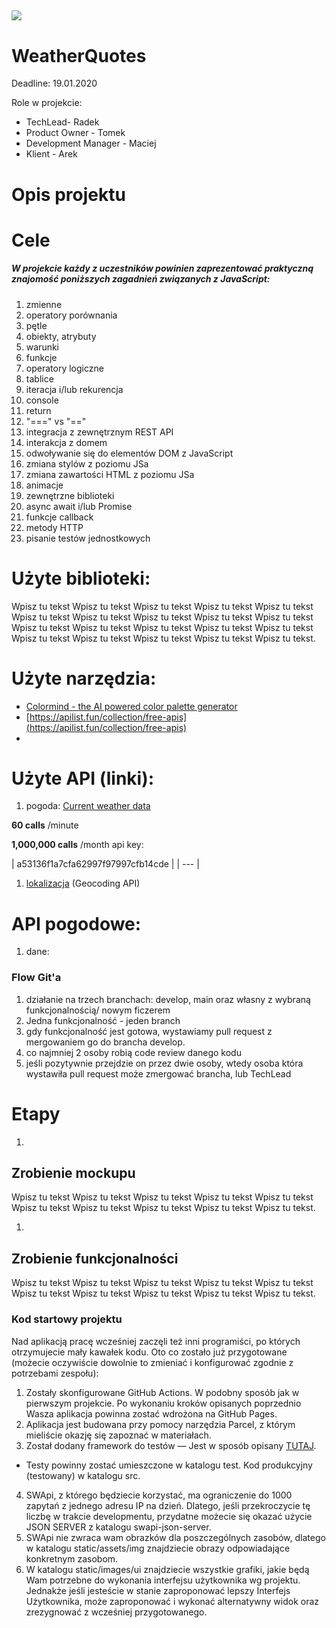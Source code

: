 ## ![](RackMultipart20210115-4-zrtfkx_html_5142fe91682defd7.png)

# **WeatherQuotes**

Deadline: 19.01.2020

Role w projekcie:

- TechLead- Radek
- Product Owner - Tomek
- Development Manager - Maciej
- Klient - Arek

# Opis projektu

# Cele

##### W projekcie każdy z uczestników powinien zaprezentować praktyczną znajomość poniższych zagadnień związanych z JavaScript:

1. zmienne
2. operatory porównania
3. pętle
4. obiekty, atrybuty
5. warunki
6. funkcje
7. operatory logiczne
8. tablice
9. iteracja i/lub rekurencja
10. console
11. return
12. &quot;===&quot; vs &quot;==&quot;
13. integracja z zewnętrznym REST API
14. interakcja z domem
15. odwoływanie się do elementów DOM z JavaScript
16. zmiana stylów z poziomu JSa
17. zmiana zawartości HTML z poziomu JSa
18. animacje
19. zewnętrzne biblioteki
20. async await i/lub Promise
21. funkcje callback
22. metody HTTP
23. pisanie testów jednostkowych

# Użyte biblioteki:

Wpisz tu tekst Wpisz tu tekst Wpisz tu tekst Wpisz tu tekst Wpisz tu tekst Wpisz tu tekst Wpisz tu tekst Wpisz tu tekst Wpisz tu tekst Wpisz tu tekst Wpisz tu tekst Wpisz tu tekst Wpisz tu tekst Wpisz tu tekst Wpisz tu tekst Wpisz tu tekst Wpisz tu tekst Wpisz tu tekst Wpisz tu tekst Wpisz tu tekst.

# Użyte narzędzia:

- [Colormind - the AI powered color palette generator](http://colormind.io/)
- [https://apilist.fun/collection/free-apis](https://apilist.fun/collection/free-apis)
-

# Użyte API (linki):

1. pogoda: [Current weather data](https://openweathermap.org/current)

**60 calls** /minute

**1,000,000 calls** /month
 api key:

| a53136f1a7cfa62997f97997cfb14cde
 |
| --- |

1. [lokalizacja](https://developers.google.com/maps/documentation/geocoding/overview) (Geocoding API)

# API pogodowe:

1. dane:

### **Flow Git&#39;a**

1. działanie na trzech branchach: develop, main oraz własny z wybraną funkcjonalnością/ nowym ficzerem
2. Jedna funkcjonalność - jeden branch
3. gdy funkcjonalność jest gotowa, wystawiamy pull request z mergowaniem go do brancha develop.
4. co najmniej 2 osoby robią code review danego kodu
5. jeśli pozytywnie przejdzie on przez dwie osoby, wtedy osoba która wystawiła pull request może zmergować brancha, lub TechLead

# Etapy

1.
## Zrobienie mockupu

Wpisz tu tekst Wpisz tu tekst Wpisz tu tekst Wpisz tu tekst Wpisz tu tekst Wpisz tu tekst Wpisz tu tekst Wpisz tu tekst Wpisz tu tekst Wpisz tu tekst.

1.
## Zrobienie funkcjonalności

Wpisz tu tekst Wpisz tu tekst Wpisz tu tekst Wpisz tu tekst Wpisz tu tekst Wpisz tu tekst Wpisz tu tekst Wpisz tu tekst Wpisz tu tekst Wpisz tu tekst.

### **Kod startowy projektu**

Nad aplikacją pracę wcześniej zaczęli też inni programiści, po których otrzymujecie mały kawałek kodu. Oto co zostało już przygotowane (możecie oczywiście dowolnie to zmieniać i konfigurować zgodnie z potrzebami zespołu):

1. Zostały skonfigurowane GitHub Actions. W podobny sposób jak w pierwszym projekcie. Po wykonaniu kroków opisanych poprzednio Wasza aplikacja powinna zostać wdrożona na GitHub Pages.
2. Aplikacja jest budowana przy pomocy narzędzia Parcel, z którym mieliście okazję się zapoznać w materiałach.
3. Został dodany framework do testów — Jest w sposób opisany [TUTAJ](https://ryankubik.com/blog/parcel-and-jest/).
  - Testy powinny zostać umieszczone w katalogu test. Kod produkcyjny (testowany) w katalogu src.
4. SWApi, z którego będziecie korzystać, ma ograniczenie do 1000 zapytań z jednego adresu IP na dzień. Dlatego, jeśli przekroczycie tę liczbę w trakcie developmentu, przydatne możecie się okazać użycie JSON SERVER z katalogu swapi-json-server.
5. SWApi nie zwraca wam obrazków dla poszczególnych zasobów, dlatego w katalogu static/assets/img znajdziecie obrazy odpowiadające konkretnym zasobom.
6. W katalogu static/images/ui znajdziecie wszystkie grafiki, jakie będą Wam potrzebne do wykonania interfejsu użytkownika wg projektu. Jednakże jeśli jesteście w stanie zaproponować lepszy Interfejs Użytkownika, może zaproponować i wykonać alternatywny widok oraz zrezygnować z wcześniej przygotowanego.
